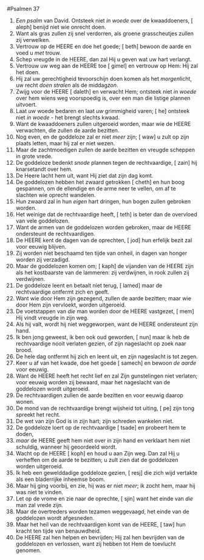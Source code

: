 #Psalmen 37
1. *Een psalm* van David. Ontsteek niet *in woede* over de kwaaddoeners, [ aleph] benijd niet wie onrecht doen. 
2. Want als gras zullen zij snel verdorren, als groene grasscheutjes zullen zij verwelken. 
3. Vertrouw op de HEERE en doe het goede; [ beth] bewoon de aarde en voed u *met* trouw. 
4. Schep vreugde in de HEERE, dan zal Hij u geven wat uw hart verlangt. 
5. Vertrouw uw weg aan de HEERE toe [ gimel] en vertrouw op Hem: Híj zal het doen. 
6. Hij zal uw gerechtigheid tevoorschijn doen komen als het *morgen*licht, uw recht *doen stralen* als de middag*zon*. 
7. Zwijg voor de HEERE [ daleth] en verwacht Hem; ontsteek niet *in woede* over hem wiens weg voorspoedig is, over een man die listige plannen uitvoert. 
8. Laat *uw* woede bedaren en laat *uw* grimmigheid varen; [ he] ontsteek niet *in woede* - het brengt slechts kwaad. 
9. Want de kwaaddoeners zullen uitgeroeid worden, maar wie de HEERE verwachten, die zullen de aarde bezitten. 
10. Nog even, en de goddeloze zal er niet *meer* zijn; [ waw] u zult op zijn plaats letten, maar hij zal er niet wezen. 
11. Maar de zachtmoedigen zullen de aarde bezitten en vreugde scheppen in grote vrede. 
12. De goddeloze bedenkt *snode* plannen tegen de rechtvaardige, [ zain] hij knarsetandt over hem. 
13. De Heere lacht hem uit, want Hij ziet dat zijn dag komt. 
14. De goddelozen hebben het zwaard getrokken [ cheth] en hun boog gespannen, om de ellendige en de arme neer te vellen, om af te slachten wie oprecht wandelen. 
15. Hun zwaard zal in hun *eigen* hart dringen, hun bogen zullen gebroken worden. 
16. Het weinige dat de rechtvaardige heeft, [ teth] is beter dan de overvloed van vele goddelozen. 
17. Want de armen van de goddelozen worden gebroken, maar de HEERE ondersteunt de rechtvaardigen. 
18. De HEERE kent de dagen van de oprechten, [ jod] hun erfelijk bezit zal voor eeuwig blijven. 
19. Zij worden niet beschaamd ten tijde van onheil, in dagen van honger worden zij verzadigd. 
20. Maar de goddelozen komen om; [ kaph] de vijanden van de HEERE zijn als het kostbaarste van de lammeren: zij verdwijnen, in rook zullen zij verdwijnen. 
21. De goddeloze leent en betaalt niet terug, [ lamed] maar de rechtvaardige ontfermt zich en geeft. 
22. Want wie door Hem zijn gezegend, zullen de aarde bezitten; maar wie door Hem zijn vervloekt, worden uitgeroeid. 
23. De voetstappen van *die* man worden door de HEERE vastgezet, [ mem] Hij vindt vreugde in zijn weg. 
24. Als hij valt, wordt hij niet weggeworpen, want de HEERE ondersteunt zijn hand. 
25. Ik ben jong geweest, ik ben ook oud geworden, [ nun] maar ik heb de rechtvaardige nooit verlaten gezien, of zijn nageslacht op zoek naar brood. 
26. De hele dag ontfermt hij zich en leent uit, en zijn nageslacht is tot zegen. 
27. Keer u af van het kwade, doe het goede [ samech] en bewoon *de aarde* voor eeuwig. 
28. Want de HEERE heeft het recht lief en zal Zijn gunstelingen niet verlaten; voor eeuwig worden zij bewaard, maar het nageslacht van de goddelozen wordt uitgeroeid. 
29. De rechtvaardigen zullen de aarde bezitten en voor eeuwig daarop wonen. 
30. De mond van de rechtvaardige brengt wijsheid tot uiting, [ pe] zijn tong spreekt het recht. 
31. De wet van zijn God is in zijn hart; zijn schreden wankelen niet. 
32. De goddeloze loert op de rechtvaardige [ tsade] en probeert hem te doden, 
33. *maar* de HEERE geeft hem niet over in zijn hand en verklaart hem niet schuldig, wanneer hij geoordeeld wordt. 
34. Wacht op de HEERE [ koph] en houd u aan Zijn weg. Dan zal Hij u verheffen om de aarde te bezitten; u zult zien dat de goddelozen worden uitgeroeid. 
35. Ik heb een gewelddadige goddeloze gezien, [ resj] die zich wijd vertakte als een bladerrijke inheemse boom. 
36. Maar hij ging voorbij, en zie, hij was er niet *meer*; ik zocht hem, maar hij was niet te vinden. 
37. Let op de vrome en zie naar de oprechte, [ sjin] want het einde van *die* man zal vrede zijn. 
38. Maar de overtreders worden tezamen weggevaagd, het einde van de goddelozen wordt afgesneden. 
39. Maar het heil van de rechtvaardigen komt van de HEERE, [ taw] hun kracht ten tijde van benauwdheid. 
40. De HEERE zal hen helpen en bevrijden; Hij zal hen bevrijden van de goddelozen en verlossen, want zij hebben tot Hem de toevlucht genomen.
